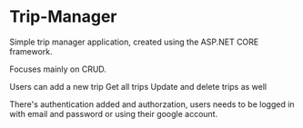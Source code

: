 # <h1>Trip-Manager</h1>

Simple trip manager application, created using the ASP.NET CORE framework. 

Focuses mainly on CRUD. 

Users can add a new trip 
Get all trips 
Update and delete trips as well 


There's authentication added and authorzation, users needs to be logged in with email and password or using their google account. 
